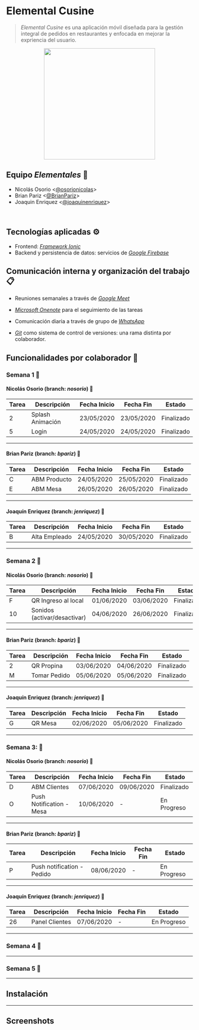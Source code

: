 # Elemental Cusine

> *Elemental Cusine* es una aplicación móvil diseñada para la gestión integral de pedidos en restaurantes y enfocada en mejorar la expriencia del usuario. 

<p align="center">
<img src="https://i.ibb.co/DL6LxbL/icon-transp.png" height="300">

## Equipo *Elementales* :rocket:
* Nicolás Osorio <[@osorionicolas](https://github.com/osorionicolas "Nicolas Osorio")>
* Brian Pariz <[@BrianPariz](https://github.com/BrianPariz "Brian Pariz")>
* Joaquin Enriquez <[@joaquinenriquez](https://github.com/joaquinenriquez, "Joaquin Enriquez")>

<br>

## Tecnologías aplicadas :gear:
* Frontend: [*Framework Ionic*](https://ionicframework.com/ "Ionic")
* Backend y persistencia de datos: servicios de *[Google Firebase](https://firebase.google.com/ "Firebase")*

## Comunicación interna y organización del trabajo :clipboard:
* Reuniones semanales a través de [*Google Meet*](https://meet.google.com/ "Google Meet") 

* [*Microsoft Onenote*](https://www.onenote.com/ "Microsoft OneNote") para el seguimiento de las tareas

* Comunicación diaria a través de grupo de [*WhatsApp*](https://www.whatsapp.com/ "WhatsApp") 

* [*Git*](https://git-scm.com/ "Git") como sistema de control de versiones: una rama distinta por colaborador.

## Funcionalidades por colaborador :hammer:

### Semana 1  :date:

#### Nicolás Osorio (branch: *nosorio*) :wolf:

| Tarea | Descripción | Fecha Inicio | Fecha Fin | Estado |
|---|---|---|---|---|
| 2 | Splash Animación | 23/05/2020 | 23/05/2020 | Finalizado |
| 5 | Login | 24/05/2020 | 24/05/2020 | Finalizado |

___

#### Brian Pariz (branch: *bpariz*) :tiger:

| Tarea | Descripción | Fecha Inicio | Fecha Fin | Estado |
|---|---|---|---|---|
| C | ABM Producto | 24/05/2020 | 25/05/2020 | Finalizado |
| E | ABM Mesa | 26/05/2020 | 26/05/2020 | Finalizado |

___

#### Joaquín Enriquez (branch: *jenriquez*) :frog:

| Tarea | Descripción | Fecha Inicio | Fecha Fin | Estado |
|---|---|---|---|---|
| B | Alta Empleado| 24/05/2020 | 30/05/2020 | Finalizado |

___


### Semana 2 :date:

#### Nicolás Osorio (branch: *nosorio*) :wolf:

| Tarea | Descripción | Fecha Inicio | Fecha Fin | Estado |
|---|---|---|---|---|
| F | QR Ingreso al local | 01/06/2020 | 03/06/2020 | Finalizado |
| 10| Sonidos (activar/desactivar) | 04/06/2020 | 26/06/2020 | Finalizado |

___

#### Brian Pariz (branch: *bpariz*) :tiger:

| Tarea | Descripción | Fecha Inicio | Fecha Fin | Estado |
|---|---|---|---|---|
| 2 | QR Propina | 03/06/2020 | 04/06/2020 | Finalizado |
| M | Tomar Pedido | 05/06/2020 | 05/06/2020 | Finalizado |

___

#### Joaquín Enriquez (branch: *jenriquez*) :frog:

| Tarea | Descripción | Fecha Inicio | Fecha Fin | Estado |
|---|---|---|---|---|
| G | QR Mesa | 02/06/2020 | 05/06/2020 | Finalizado |

___

### Semana 3:  :date:

#### Nicolás Osorio (branch: *nosorio*) :wolf:

| Tarea | Descripción | Fecha Inicio | Fecha Fin | Estado |
|---|---|---|---|---|
| D | ABM Clientes  | 07/06/2020 | 09/06/2020 | Finalizado |
| O | Push Notification - Mesa | 10/06/2020 | - | En Progreso |

___

#### Brian Pariz (branch: *bpariz*) :tiger:

| Tarea | Descripción | Fecha Inicio | Fecha Fin | Estado |
|---|---|---|---|---|
| P | Push notification - Pedido | 08/06/2020 | - | En Progreso |

___

#### Joaquín Enriquez (branch: *jenriquez*) :frog:

| Tarea | Descripción | Fecha Inicio | Fecha Fin | Estado |
|---|---|---|---|---|
| 26 | Panel Clientes | 07/06/2020 | - | En Progreso |

___

### Semana 4  :date:

___


### Semana 5  :date:

___



## Instalación

___

## Screenshots